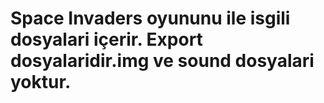 # Space Invaders oyununu ile isgili dosyalari içerir. Export dosyalaridir.img ve sound dosyalari yoktur.
